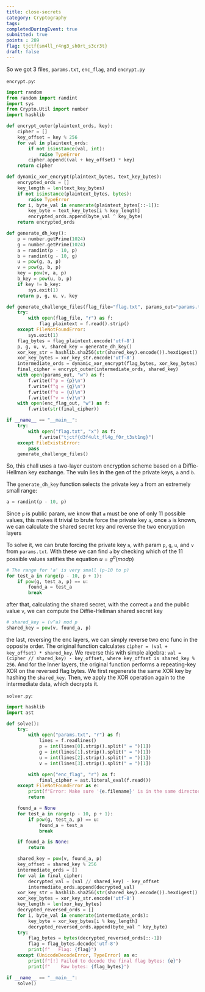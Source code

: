```yaml
---
title: close-secrets
category: Cryptography
tags: 
completedDuringEvent: true
submitted: true
points : 289
flag: tjctf{sm4ll_r4ng3_sh0rt_s3cr3t}
draft: false
---
```

So we got 3 files, `params.txt`, `enc_flag`, and `encrypt.py`

`encrypt.py`:
```py
import random
from random import randint
import sys
from Crypto.Util import number
import hashlib 

def encrypt_outer(plaintext_ords, key):
    cipher = []
    key_offset = key % 256
    for val in plaintext_ords:
        if not isinstance(val, int):
            raise TypeError
        cipher.append((val + key_offset) * key)
    return cipher

def dynamic_xor_encrypt(plaintext_bytes, text_key_bytes):
    encrypted_ords = []
    key_length = len(text_key_bytes)
    if not isinstance(plaintext_bytes, bytes):
        raise TypeError
    for i, byte_val in enumerate(plaintext_bytes[::-1]):
        key_byte = text_key_bytes[i % key_length]
        encrypted_ords.append(byte_val ^ key_byte)
    return encrypted_ords

def generate_dh_key():
    p = number.getPrime(1024)
    g = number.getPrime(1024)
    a = randint(p - 10, p)
    b = randint(g - 10, g)
    u = pow(g, a, p)
    v = pow(g, b, p)
    key = pow(v, a, p)
    b_key = pow(u, b, p)
    if key != b_key:
        sys.exit(1)
    return p, g, u, v, key

def generate_challenge_files(flag_file="flag.txt", params_out="params.txt", enc_flag_out="enc_flag"):
    try:
        with open(flag_file, "r") as f:
            flag_plaintext = f.read().strip()
    except FileNotFoundError:
        sys.exit(1)
    flag_bytes = flag_plaintext.encode('utf-8')
    p, g, u, v, shared_key = generate_dh_key()
    xor_key_str = hashlib.sha256(str(shared_key).encode()).hexdigest()
    xor_key_bytes = xor_key_str.encode('utf-8')
    intermediate_ords = dynamic_xor_encrypt(flag_bytes, xor_key_bytes)
    final_cipher = encrypt_outer(intermediate_ords, shared_key)
    with open(params_out, "w") as f:
        f.write(f"p = {p}\n")
        f.write(f"g = {g}\n")
        f.write(f"u = {u}\n")
        f.write(f"v = {v}\n")
    with open(enc_flag_out, "w") as f:
        f.write(str(final_cipher))

if __name__ == "__main__":
    try:
        with open("flag.txt", "x") as f:
            f.write("tjctf{d3f4ult_fl4g_f0r_t3st1ng}")
    except FileExistsError:
        pass
    generate_challenge_files()
```

So, this chall uses a two-layer custom encryption scheme based on a Diffie-Hellman key exchange. The vuln lies in the gen of the private keys, `a` and `b`.

The `generate_dh_key` function selects the private key `a` from an extremely small range:
```py
a = randint(p - 10, p)
```
Since `p` is public param, we know that `a` must be one of only 11 possible values, this makes it trivial to brute force the private key `a`, once `a` is known, we can calculate the shared secret key and reverse the two encryption layers 

To solve it, we can brute forcing the private key `a`, with param `p`, `g`, `u`, and `v` from `params.txt`. With these we can find `a` by checking which of the 11 possible values satifies the equation $u = g^a (mod p)$
```py
# The range for 'a' is very small (p-10 to p)
for test_a in range(p - 10, p + 1):
    if pow(g, test_a, p) == u:
        found_a = test_a
        break
```
after that, calculating the shared secret, with the correct `a` and the public value `v`, we can compute the Diffie-Hellman shared secret key
```py
# shared_key = (v^a) mod p
shared_key = pow(v, found_a, p)
```
the last, reversing the enc layers, we can simply reverse two enc func in the opposite order. The original function calculates `cipher = (val + key_offset) * shared_key`. We reverse this with simple algebra: `val = (cipher // shared_key) - key_offset, where key_offset is shared_key % 256`. And for the Inner layers, the original function performs a repeating-key XOR on the reversed flag bytes. We first regenerate the same XOR key by hashing the `shared_key`. Then, we apply the XOR operation again to the intermediate data, which decrypts it.

`solver.py`:
```py
import hashlib
import ast

def solve():
    try:
        with open("params.txt", "r") as f:
            lines = f.readlines()
            p = int(lines[0].strip().split(" = ")[1])
            g = int(lines[1].strip().split(" = ")[1])
            u = int(lines[2].strip().split(" = ")[1])
            v = int(lines[3].strip().split(" = ")[1])

        with open("enc_flag", "r") as f:
            final_cipher = ast.literal_eval(f.read())
    except FileNotFoundError as e:
        print(f"Error: Make sure '{e.filename}' is in the same directory.")
        return

    found_a = None
    for test_a in range(p - 10, p + 1):
        if pow(g, test_a, p) == u:
            found_a = test_a
            break

    if found_a is None:
        return

    shared_key = pow(v, found_a, p)
    key_offset = shared_key % 256
    intermediate_ords = []
    for val in final_cipher:
        decrypted_val = (val // shared_key) - key_offset
        intermediate_ords.append(decrypted_val)
    xor_key_str = hashlib.sha256(str(shared_key).encode()).hexdigest()
    xor_key_bytes = xor_key_str.encode('utf-8')
    key_length = len(xor_key_bytes)
    decrypted_reversed_ords = []
    for i, byte_val in enumerate(intermediate_ords):
        key_byte = xor_key_bytes[i % key_length]
        decrypted_reversed_ords.append(byte_val ^ key_byte)
    try:
        flag_bytes = bytes(decrypted_reversed_ords[::-1])
        flag = flag_bytes.decode('utf-8')
        print(f"   Flag: {flag}")
    except (UnicodeDecodeError, TypeError) as e:
        print(f"[!] Failed to decode the final flag bytes: {e}")
        print(f"    Raw bytes: {flag_bytes}")

if __name__ == "__main__":
    solve()
```
